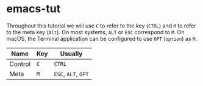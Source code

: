 # emacs-tut
Throughout this tutorial we will use `C` to refer to the key (`CTRL`)
and `M` to refer to the meta key (`Alt`). On most systems, `ALT` or `ESC`
correspond to `M`. On macOS, the Terminal application can be configured
to use `OPT` (`option`) as `M`.

| Name  | Key | Usually             |
|-------|-----|---------------------|
|Control| `C` | `CTRL`              |
| Meta  | `M` | `ESC`, `ALT`, `OPT` |
